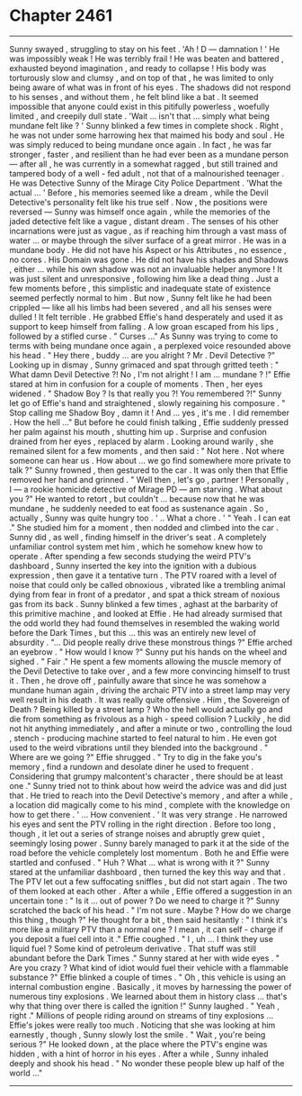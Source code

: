 
# Chapter 2461


---

Sunny swayed , struggling to stay on his feet .
'Ah ! D — damnation ! '
He was impossibly weak ! He was terribly frail ! He was beaten and battered , exhausted beyond imagination , and ready to collapse ! His body was torturously slow and clumsy , and on top of that , he was limited to only being aware of what was in front of his eyes . The shadows did not respond to his senses , and without them , he felt blind like a bat .
It seemed impossible that anyone could exist in this pitifully powerless , woefully limited , and creepily dull state .
'Wait … isn't that … simply what being mundane felt like ? '
Sunny blinked a few times in complete shock .
Right , he was not under some harrowing hex that maimed his body and soul . He was simply reduced to being mundane once again . In fact , he was far stronger , faster , and resilient than he had ever been as a mundane person — after all , he was currently in a somewhat ragged , but still trained and tampered body of a well - fed adult , not that of a malnourished teenager .
He was Detective Sunny of the Mirage City Police Department .
'What the actual … '
Before , his memories seemed like a dream , while the Devil Detective's personality felt like his true self . Now , the positions were reversed — Sunny was himself once again , while the memories of the jaded detective felt like a vague , distant dream .
The senses of his other incarnations were just as vague , as if reaching him through a vast mass of water … or maybe through the silver surface of a great mirror .
He was in a mundane body . He did not have his Aspect or his Attributes , no essence , no cores . His Domain was gone . He did not have his shades and Shadows , either … while his own shadow was not an invaluable helper anymore ! It was just silent and unresponsive , following him like a dead thing .
Just a few moments before , this simplistic and inadequate state of existence seemed perfectly normal to him . But now , Sunny felt like he had been crippled — like all his limbs had been severed , and all his senses were dulled !
It felt terrible .
He grabbed Effie's hand desperately and used it as support to keep himself from falling . A low groan escaped from his lips , followed by a stifled curse .
" Curses ..."
As Sunny was trying to come to terms with being mundane once again , a perplexed voice resounded above his head .
" Hey there , buddy … are you alright ? Mr . Devil Detective ?"
Looking up in dismay , Sunny grimaced and spat through gritted teeth :
" What damn Devil Detective ?! No , I'm not alright ! I am … mundane ? !"
Effie stared at him in confusion for a couple of moments . Then , her eyes widened .
" Shadow Boy ? Is that really you ?! You remembered ?!"
Sunny let go of Effie's hand and straightened , slowly regaining his composure .
" Stop calling me Shadow Boy , damn it ! And … yes , it's me . I did remember . How the hell …"
But before he could finish talking , Effie suddenly pressed her palm against his mouth , shutting him up . Surprise and confusion drained from her eyes , replaced by alarm . Looking around warily , she remained silent for a few moments , and then said :
" Not here . Not where someone can hear us . How about … we go find somewhere more private to talk ?"
Sunny frowned , then gestured to the car . It was only then that Effie removed her hand and grinned .
" Well then , let's go , partner ! Personally , I — a rookie homicide detective of Mirage PD — am starving . What about you ?"
He wanted to retort , but couldn't … because now that he was mundane , he suddenly needed to eat food as sustenance again . So , actually , Sunny was quite hungry too .
' .. What a chore . '
" Yeah . I can eat ."
She studied him for a moment , then nodded and climbed into the car . Sunny did , as well , finding himself in the driver's seat . A completely unfamiliar control system met him , which he somehow knew how to operate . After spending a few seconds studying the weird PTV's dashboard , Sunny inserted the key into the ignition with a dubious expression , then gave it a tentative turn .
The PTV roared with a level of noise that could only be called obnoxious , vibrated like a trembling animal dying from fear in front of a predator , and spat a thick stream of noxious gas from its back .
Sunny blinked a few times , aghast at the barbarity of this primitive machine , and looked at Effie .
He had already surmised that the odd world they had found themselves in resembled the waking world before the Dark Times , but this … this was an entirely new level of absurdity .
"... Did people really drive these monstrous things ?"
Effie arched an eyebrow .
" How would I know ?"
Sunny put his hands on the wheel and sighed .
" Fair ."
He spent a few moments allowing the muscle memory of the Devil Detective to take over , and a few more convincing himself to trust it . Then , he drove off , painfully aware that since he was somehow a mundane human again , driving the archaic PTV into a street lamp may very well result in his death .
It was really quite offensive . Him , the Sovereign of Death ? Being killed by a street lamp ? Who the hell would actually go and die from something as frivolous as a high - speed collision ?
Luckily , he did not hit anything immediately , and after a minute or two , controlling the loud , stench - producing machine started to feel natural to him . He even got used to the weird vibrations until they blended into the background .
" Where are we going ?"
Effie shrugged .
" Try to dig in the fake you's memory , find a rundown and desolate diner he used to frequent . Considering that grumpy malcontent's character , there should be at least one ."
Sunny tried not to think about how weird the advice was and did just that . He tried to reach into the Devil Detective's memory , and after a while , a location did magically come to his mind , complete with the knowledge on how to get there .
' ... How convenient . '
It was very strange .
He narrowed his eyes and sent the PTV rolling in the right direction .
Before too long , though , it let out a series of strange noises and abruptly grew quiet , seemingly losing power . Sunny barely managed to park it at the side of the road before the vehicle completely lost momentum .
Both he and Effie were startled and confused .
" Huh ? What … what is wrong with it ?"
Sunny stared at the unfamiliar dashboard , then turned the key this way and that . The PTV let out a few suffocating sniffles , but did not start again .
The two of them looked at each other . After a while , Effie offered a suggestion in an uncertain tone :
" Is it … out of power ? Do we need to charge it ?"
Sunny scratched the back of his head .
" I'm not sure . Maybe ? How do we charge this thing , though ?"
He thought for a bit , then said hesitantly :
" I think it's more like a military PTV than a normal one ? I mean , it can self - charge if you deposit a fuel cell into it ."
Effie coughed .
" I , uh … I think they use liquid fuel ? Some kind of petroleum derivative . That stuff was still abundant before the Dark Times ."
Sunny stared at her with wide eyes .
" Are you crazy ? What kind of idiot would fuel their vehicle with a flammable substance ?"
Effie blinked a couple of times .
" Oh , this vehicle is using an internal combustion engine . Basically , it moves by harnessing the power of numerous tiny explosions . We learned about them in history class … that's why that thing over there is called the ignition !"
Sunny laughed .
" Yeah , right ."
Millions of people riding around on streams of tiny explosions … Effie's jokes were really too much .
Noticing that she was looking at him earnestly , though , Sunny slowly lost the smile .
" Wait , you're being serious ?"
He looked down , at the place where the PTV's engine was hidden , with a hint of horror in his eyes .
After a while , Sunny inhaled deeply and shook his head .
" No wonder these people blew up half of the world …"

---

